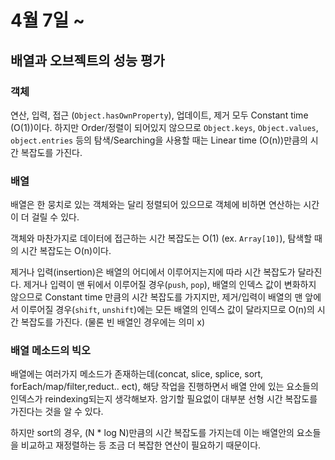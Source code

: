 # 4월 7일 ~ 

## 배열과 오브젝트의 성능 평가

### 객체
연산, 입력, 접근 (``Object.hasOwnProperty``), 업데이트, 제거 모두 Constant time (O(1))이다. 하지만 Order/정렬이 되어있지 않으므로 ``Object.keys``, ``Object.values``, ``object.entries`` 등의 탐색/Searching을 사용할 때는 Linear time (O(n))만큼의 시간 복잡도를 가진다.
### 배열
배열은 한 뭉치로 있는 객체와는 달리 정렬되어 있으므로 객체에 비하면 연산하는 시간이 더 걸릴 수 있다. 

객체와 마찬가지로 데이터에 접근하는 시간 복잡도는 O(1) (ex. ``Array[10]``), 탐색할 때의 시간 복잡도는 O(n)이다.

제거나 입력(insertion)은 배열의 어디에서 이루어지는지에 따라 시간 복잡도가 달라진다. 제거나 입력이 맨 뒤에서 이루어질 경우(``push``, ``pop``), 배열의 인덱스 값이 변화하지 않으므로 Constant time 만큼의 시간 복잡도를 가지지만, 제거/입력이 배열의 맨 앞에서 이루어질 경우(``shift``, ``unshift``)에는 모든 배열의 인덱스 값이 달라지므로 O(n)의 시간 복잡도를 가진다. (물론 빈 배열인 경우에는 의미 x)

### 배열 메소드의 빅오
배열에는 여러가지 메소드가 존재하는데(concat, slice, splice, sort, forEach/map/filter,reduct.. ect), 해당 작업을 진행하면서 배열 안에 있는 요소들의 인덱스가 reindexing되는지 생각해보자. 암기할 필요없이 대부분 선형 시간 복잡도를 가진다는 것을 알 수 있다.

하지만 sort의 경우, (N * log N)만큼의 시간 복잡도를 가지는데 이는 배열안의 요소들을 비교하고 재정렬하는 등 조금 더 복잡한 연산이 필요하기 때문이다.